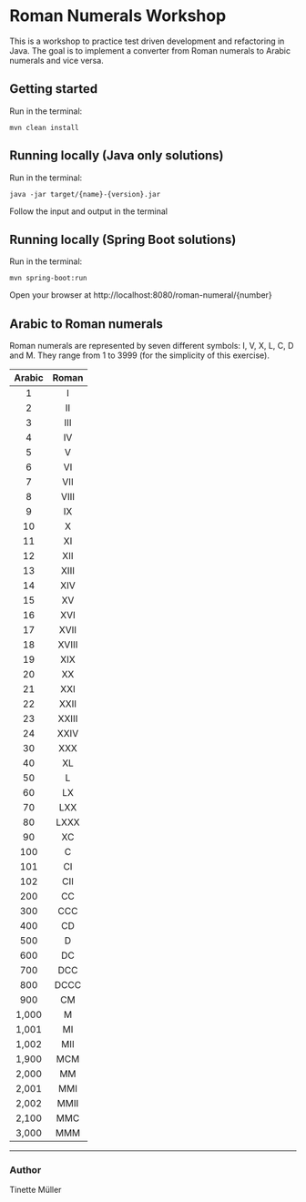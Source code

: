 # Roman Numerals Workshop

This is a workshop to practice test driven development and refactoring in Java. The goal is to implement a converter
from Roman numerals to Arabic numerals and vice versa.

## Getting started

Run in the terminal:
```shell
mvn clean install
```

## Running locally (Java only solutions)

Run in the terminal:
```shell
java -jar target/{name}-{version}.jar
```
Follow the input and output in the terminal

## Running locally (Spring Boot solutions)

Run in the terminal:
```shell
mvn spring-boot:run
```
Open your browser at http://localhost:8080/roman-numeral/{number}


## Arabic to Roman numerals

Roman numerals are represented by seven different symbols: I, V, X, L, C, D and M. They range from 1 to 3999 (for the simplicity of this exercise).

| Arabic |   Roman    |
|:------:|:----------:|
|   1    |     I      |
|   2    |     II     |
|   3    |    III     |
|   4    |     IV     |
|   5    |     V      |
|   6    |     VI     |
|   7    |    VII     |
|   8    |    VIII    |
|   9    |     IX     |
|   10   |     X      |
|   11   |     XI     |
|   12   |    XII     |
|   13   |    XIII    |
|   14   |    XIV     |
|   15   |     XV     |
|   16   |    XVI     |
|   17   |    XVII    |
|   18   |   XVIII    |
|   19   |    XIX     |
|   20   |     XX     |
|   21   |    XXI     |
|   22   |    XXII    |
|   23   |   XXIII    |
|   24   |    XXIV    |
|   30   |    XXX     |
|   40   |     XL     |
|   50   |     L      |
|   60   |     LX     |
|   70   |    LXX     |
|   80   |    LXXX    |
|   90   |     XC     |
|  100   |     C      |
|  101   |     CI     |
|  102   |    CII     |
|  200   |     CC     |
|  300   |    CCC     |
|  400   |     CD     |
|  500   |     D      |
|  600   |     DC     |
|  700   |    DCC     |
|  800   |    DCCC    |
|  900   |     CM     |
| 1,000  |     M      |
| 1,001  |     MI     |
| 1,002  |    MII     |
| 1,900  |    MCM     |
| 2,000  |     MM     |
| 2,001  |    MMI     |
| 2,002  |    MMII    |
| 2,100  |    MMC     |
| 3,000  |    MMM     |

---

### Author
Tinette Müller


